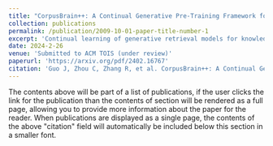 ```yaml
---
title: "CorpusBrain++: A Continual Generative Pre-Training Framework for Knowledge-Intensive Language Tasks"
collection: publications
permalink: /publication/2009-10-01-paper-title-number-1
excerpt: 'Continual learning of generative retrieval models for knowledge-intensive language tasks.'
date: 2024-2-26
venue: 'Submitted to ACM TOIS (under review)'
paperurl: 'https://arxiv.org/pdf/2402.16767'
citation: 'Guo J, Zhou C, Zhang R, et al. CorpusBrain++: A Continual Generative Pre-Training Framework for Knowledge-Intensive Language Tasks[J]. arXiv preprint arXiv:2402.16767, 2024.'
---
```


The contents above will be part of a list of publications, if the user clicks the link for the publication than the contents of section will be rendered as a full page, allowing you to provide more information about the paper for the reader. When publications are displayed as a single page, the contents of the above "citation" field will automatically be included below this section in a smaller font.